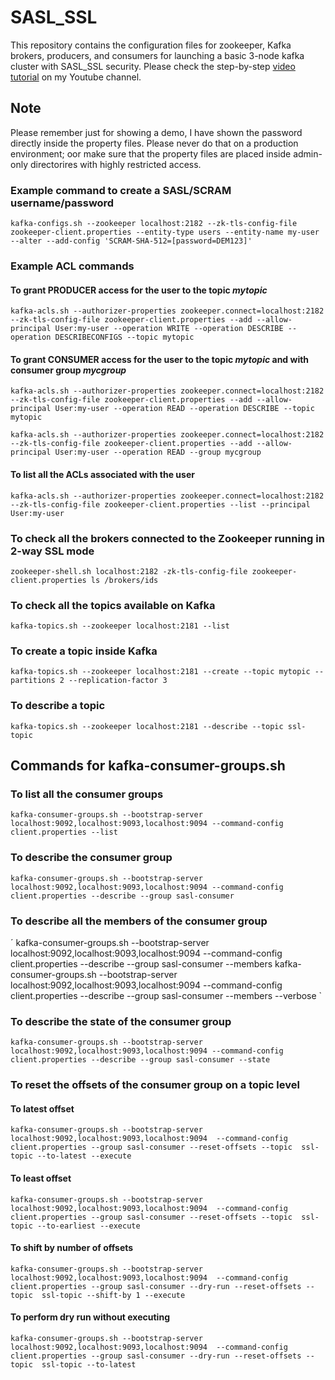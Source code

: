 # SASL_SSL
This repository contains the configuration files for zookeeper, Kafka brokers, producers, and consumers for launching a basic 3-node kafka cluster with SASL_SSL security. Please check the step-by-step [video tutorial](https://www.youtube.com/watch?v=U0XennY3_Ac) on my Youtube channel.

## Note
Please remember just for showing a demo, I have shown the password directly inside the property files. Please never do that on a production environment; oor make sure that the property files are placed inside admin-only directorires with highly restricted access.

### Example command to create a SASL/SCRAM username/password
`kafka-configs.sh --zookeeper localhost:2182 --zk-tls-config-file zookeeper-client.properties --entity-type users --entity-name my-user --alter --add-config 'SCRAM-SHA-512=[password=DEM123]'`

### Example ACL commands 
#### To grant PRODUCER access for the user to the topic *mytopic*
`kafka-acls.sh --authorizer-properties zookeeper.connect=localhost:2182 --zk-tls-config-file zookeeper-client.properties --add --allow-principal User:my-user --operation WRITE --operation DESCRIBE --operation DESCRIBECONFIGS --topic mytopic`

#### To grant CONSUMER access for the user to the topic *mytopic* and with consumer group *mycgroup*

`kafka-acls.sh --authorizer-properties zookeeper.connect=localhost:2182 --zk-tls-config-file zookeeper-client.properties --add --allow-principal User:my-user --operation READ --operation DESCRIBE --topic mytopic`

`kafka-acls.sh --authorizer-properties zookeeper.connect=localhost:2182 --zk-tls-config-file zookeeper-client.properties --add --allow-principal User:my-user --operation READ --group mycgroup`

#### To list all the ACLs associated with the user
`kafka-acls.sh --authorizer-properties zookeeper.connect=localhost:2182 --zk-tls-config-file zookeeper-client.properties --list --principal User:my-user`

### To check all the brokers connected to the Zookeeper running in 2-way SSL mode
`
zookeeper-shell.sh localhost:2182 -zk-tls-config-file zookeeper-client.properties
ls /brokers/ids
`

### To check all the topics available on Kafka
`
kafka-topics.sh --zookeeper localhost:2181 --list
`

### To create a topic inside Kafka
`
kafka-topics.sh --zookeeper localhost:2181 --create --topic mytopic --partitions 2 --replication-factor 3
`

### To describe a topic
`
kafka-topics.sh --zookeeper localhost:2181 --describe --topic ssl-topic 
`

## Commands for kafka-consumer-groups.sh

### To list all the consumer groups
`
kafka-consumer-groups.sh --bootstrap-server localhost:9092,localhost:9093,localhost:9094 --command-config client.properties --list
`

### To describe the consumer group
`
kafka-consumer-groups.sh --bootstrap-server localhost:9092,localhost:9093,localhost:9094 --command-config client.properties --describe --group sasl-consumer
`

### To describe all the members of the consumer group
´
kafka-consumer-groups.sh --bootstrap-server localhost:9092,localhost:9093,localhost:9094 --command-config client.properties --describe --group sasl-consumer --members
kafka-consumer-groups.sh --bootstrap-server localhost:9092,localhost:9093,localhost:9094 --command-config client.properties --describe --group sasl-consumer --members --verbose
`

### To describe the state of the consumer group
`
kafka-consumer-groups.sh --bootstrap-server localhost:9092,localhost:9093,localhost:9094 --command-config client.properties --describe --group sasl-consumer --state
`

### To reset the offsets of the consumer group on a topic level

#### To latest offset
`
kafka-consumer-groups.sh --bootstrap-server localhost:9092,localhost:9093,localhost:9094  --command-config client.properties --group sasl-consumer --reset-offsets --topic  ssl-topic --to-latest --execute
`

#### To least offset 
`
kafka-consumer-groups.sh --bootstrap-server localhost:9092,localhost:9093,localhost:9094  --command-config client.properties --group sasl-consumer --reset-offsets --topic  ssl-topic --to-earliest --execute
`

#### To shift by number of offsets
`
kafka-consumer-groups.sh --bootstrap-server localhost:9092,localhost:9093,localhost:9094  --command-config client.properties --group sasl-consumer --dry-run --reset-offsets --topic  ssl-topic --shift-by 1 --execute
`

#### To perform dry run without executing
`
kafka-consumer-groups.sh --bootstrap-server localhost:9092,localhost:9093,localhost:9094  --command-config client.properties --group sasl-consumer --dry-run --reset-offsets --topic  ssl-topic --to-latest
`